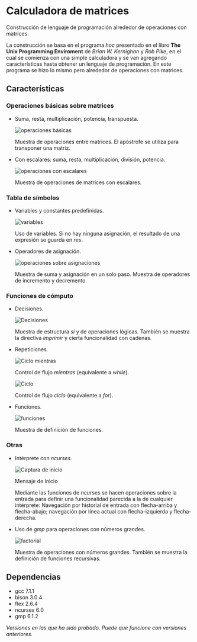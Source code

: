# Calculadora de matrices #

Construcción de lenguaje de programación alrededor de operaciones con matrices.

La construcción se basa en el programa *hoc* presentado en el libro 
**The Unix Programming Enviroment** de *Brian W. Kernighan* y *Rob Pike*, en
el cual se comienza con una simple calculadora y se van agregando características
hasta obtener un lenguaje de programación. En este programa se hizo lo mismo
pero alrededor de operaciones con matrices.

## Características ##

### Operaciones básicas sobre matrices ###

* Suma, resta, multiplicación, potencia, transpuesta.

	![operaciones básicas](img/op_basicas.png)

	Muestra de operaciones entre matrices. El apóstrofe se utiliza para
	transponer una matriz.

* Con escalares: suma, resta, multiplicación, división, potencia.

	![operaciones con escalares](img/op_escalares.png)

	Muestra de operaciones de matrices con escalares.

### Tabla de símbolos ###

* Variables y constantes predefinidas.

	![variables](img/variables.png)

	Uso de variables. Si no hay ninguna asignación, el resultado de una
	expresión se guarda en *res*.

* Operadores de asignación.

	![operaciones sobre asignaciones](img/op_unarios.png)

	Muestra de suma y asignación en un solo paso. Muestra de operadores de
	incremento y decremento.

### Funciones de cómputo ###

* Decisiones.

	![Decisiones](img/desiciones.png)

	Muestra de estructura *si* y de operaciones lógicas. También se muestra la
	directiva *imprimir* y cierta funcionalidad con cadenas.

* Repeticiones.

	![Ciclo mientras](img/mientras.png)

	Control de flujo *mientras* (equivalente a *while*).

	![Ciclo](img/ciclo.png)

	Control de flujo *ciclo* (equivalente a *for*).

* Funciones.

	![funciones](img/potencia.png)

	Muestra de definición de funciones.

### Otras ###

* Intérprete con *ncurses*.

	![Captura de inicio](img/inicio.png)

	Mensaje de inicio

	Mediante las funciones de *ncurses* se hacen operaciones sobre la entrada
	para definir una funcionalidad parecida a la de cualquier intérprete:
	Navegación por historial de entrada con flecha-arriba y flecha-abajo;
	navegación por línea actual con flecha-izquierda y flecha-derecha.

* Uso de *gmp* para operaciones con números grandes.

	![factorial](img/factorial.png)

	Muestra de operaciones con números grandes. También se muestra la definición
	de funciones recursivas.

## Dependencias ##

* gcc 7.1.1
* bison 3.0.4
* flex 2.6.4
* ncurses 6.0
* gmp 6.1.2

*Versiones en las que ha sido probado. Puede que funcione con versiones anteriores.*
